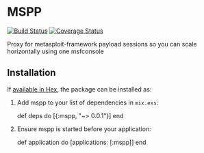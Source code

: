 # MSPP

[![Build Status](https://travis-ci.org/limhoff-r7/mspp.svg?branch=master)](https://travis-ci.org/limhoff-r7/mspp)
[![Coverage Status](https://coveralls.io/repos/limhoff-r7/mspp/badge.svg?branch=master&service=github)](https://coveralls.io/github/limhoff-r7/mspp?branch=master)

Proxy for metasploit-framework payload sessions so you can scale horizontally using one msfconsole

## Installation

If [available in Hex](https://hex.pm/docs/publish), the package can be installed as:

  1. Add mspp to your list of dependencies in `mix.exs`:

        def deps do
          [{:mspp, "~> 0.0.1"}]
        end

  2. Ensure mspp is started before your application:

        def application do
          [applications: [:mspp]]
        end

